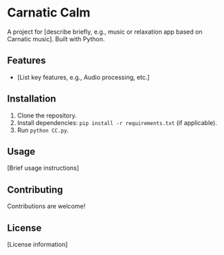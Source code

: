 # Carnatic Calm

A project for [describe briefly, e.g., music or relaxation app based on Carnatic music]. Built with Python.

## Features

- [List key features, e.g., Audio processing, etc.]

## Installation

1. Clone the repository.
2. Install dependencies: `pip install -r requirements.txt` (if applicable).
3. Run `python CC.py`.

## Usage

[Brief usage instructions]

## Contributing

Contributions are welcome!

## License

[License information]

